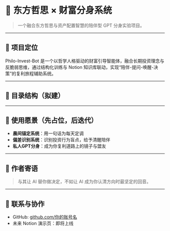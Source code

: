 # 🧭 东方哲思 × 财富分身系统

> 一个融合东方哲思与资产配置智慧的陪伴型 GPT 分身实验项目。

---

## 📌 项目定位

Philo-Invest-Bot 是一个以哲学人格驱动的财富引导智能体，融合长期投资理念与反脆弱思维，通过结构化训练与 Notion 知识库联动，实现“陪伴-提问-唤醒-决策”的复利旅程辅助系统。

---

## 📁 目录结构（拟建）


---

## 🔮 使用愿景（先占位，后迭代）

- **晨间锚定系统**：用一句话为每天定调  
- **偏差识别系统**：识别投资行为盲点，给予清醒陪伴  
- **私人GPT分身**：成为你复利道路上的镜子与盟友  

---

## 👤 作者寄语

> 与其让 AI 替你做决定，不如让 AI 成为你认清方向时最坚定的回音。

---

## 📌 联系与协作

- GitHub: [github.com/你的账号名](https://github.com/liangzhu66)
- 未来 Notion 演示页：即将上线
